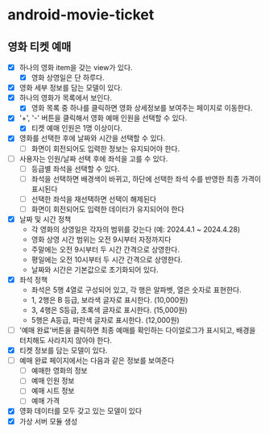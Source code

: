 # android-movie-ticket


## 영화 티켓 예매

- [x] 하나의 영화 item을 갖는 view가 있다.
    -[x] 영화 상영일은 단 하루다.
- [x] 영화 세부 정보를 담는 모델이 있다.
- [x] 하나의 영화가 목록에서 보인다.
  - [x] 영화 목록 중 하나를 클릭하면 영화 상세정보를 보여주는 페이지로 이동한다.
- [x] '+', '-' 버튼을 클릭해서 영화 예매 인원을 선택할 수 있다.
  - [x] 티켓 예매 인원은 1명 이상이다.
- [x] 영화를 선택한 후에 날짜와 시간을 선택할 수 있다.
  - [ ] 화면이 회전되어도 입력한 정보는 유지되어야 한다.
- [ ] 사용자는 인원/날짜 선택 후에 좌석을 고를 수 있다.
  - [ ] 등급별 좌석을 선택할 수 있다.
  - [ ] 좌석을 선택하면 배경색이 바뀌고, 하단에 선택한 좌석 수를 반영한 최종 가격이 표시된다
  - [ ] 선택한 좌석을 재선택하면 선택이 해제된다
  - [ ] 화면이 회전되어도 입력한 데이터가 유지되어야 한다
- [x] 날짜 및 시간 정책
  - 각 영화의 상영일은 각자의 범위를 갖는다 (예: 2024.4.1 ~ 2024.4.28)
  - 영화 상영 시간 범위는 오전 9시부터 자정까지다
  - 주말에는 오전 9시부터 두 시간 간격으로 상영한다.
  - 평일에는 오전 10시부터 두 시간 간격으로 상영한다.
  - 날짜와 시간은 기본값으로 초기화되어 있다.
- [x] 좌석 정책
  - 좌석은 5행 4열로 구성되어 있고, 각 행은 알파벳, 열은 숫자로 표현한다.
  - 1, 2행은 B 등급, 보라색 글자로 표시한다. (10,000원)
  - 3, 4행은 S등급, 초록색 글자로 표시한다. (15,000원)
  - 5행은 A등급, 파란색 글자로 표시한다. (12,000원)
- [ ] '예매 완료'버튼을 클릭하면 최종 예매를 확인하는 다이얼로그가 표시되고, 배경을 터치해도 사라지지 않아야 한다.
- [x] 티켓 정보를 담는 모델이 있다.
- [ ] 예매 완료 페이지에서는 다음과 같은 정보를 보여준다
  - [ ] 예매한 영화의 정보
  - [ ] 예매 인원 정보
  - [ ] 예매 시트 정보
  - [ ] 예매 가격
- [x] 영화 데이터를 모두 갖고 있는 모델이 있다
- [x] 가상 서버 모듈 생성